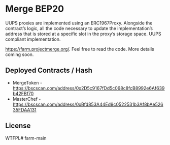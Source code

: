# Merge BEP20
UUPS proxies are implemented using an ERC1967Proxy. Alongside the contract’s logic, all the code necessary to update the implementation’s address that is stored at a specific slot in the proxy’s storage space. 
UUPS compliant implementation.

https://farm.projectmerge.org/. Feel free to read the code. More details coming soon.

## Deployed Contracts / Hash

- MergeToken - https://bscscan.com/address/0x2D5c9167fDd5c068c8fcB8992e6Af639b42FBf70
- MasterChef - https://bscscan.com/address/0xBfd853A44Ed9c0522531b3Af8bAe52635FDAA131

## License

WTFPL# farm-main
